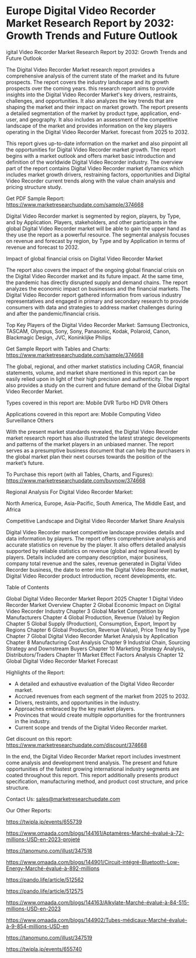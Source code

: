 # Europe Digital Video Recorder Market Research Report by 2032: Growth Trends and Future Outlook
igital Video Recorder Market Research Report by 2032: Growth Trends and Future Outlook

The Digital Video Recorder Market research report provides a comprehensive analysis of the current state of the market and its future prospects. The report covers the industry landscape and its growth prospects over the coming years. this research report aims to provide insights into the Digital Video Recorder Market's key drivers, restraints, challenges, and opportunities. It also analyzes the key trends that are shaping the market and their impact on market growth. The report presents a detailed segmentation of the market by product type, application, end-user, and geography. It also includes an assessment of the competitive landscape of the market and provides information on the key players operating in the Digital Video Recorder Market. forecast from 2025 to 2032.

This report gives up-to-date information on the market and also pinpoint all the opportunities for Digital Video Recorder market growth. The report begins with a market outlook and offers market basic introduction and definition of the worldwide Digital Video Recorder industry. The overview part of the report contains Digital Video Recorder market dynamics which includes market growth drivers, restraining factors, opportunities and Digital Video Recorder current trends along with the value chain analysis and pricing structure study.

Get PDF Sample Report: https://www.marketresearchupdate.com/sample/374668

Digital Video Recorder market is segmented by region, players, by Type, and by Application. Players, stakeholders, and other participants in the global Digital Video Recorder market will be able to gain the upper hand as they use the report as a powerful resource. The segmental analysis focuses on revenue and forecast by region, by Type and by Application in terms of revenue and forecast to 2032.

Impact of global financial crisis on Digital Video Recorder Market

The report also covers the impact of the ongoing global financial crisis on the Digital Video Recorder market and its future impact. At the same time, the pandemic has directly disrupted supply and demand chains. The report analyzes the economic impact on businesses and the financial markets. The Digital Video Recorder report gathered information from various industry representatives and engaged in primary and secondary research to provide consumers with data and strategies to address market challenges during and after the pandemic/financial crisis.

Top Key Players of the Digital Video Recorder Market:
Samsung Electronics, TASCAM, Olympus, Sony, Sony, Panasonic, Kodak, Polaroid, Canon, Blackmagic Design, JVC, Koninklijke Philips


Get Sample Report with Tables and Charts: https://www.marketresearchupdate.com/sample/374668

The global, regional, and other market statistics including CAGR, financial statements, volume, and market share mentioned in this report can be easily relied upon in light of their high precision and authenticity. The report also provides a study on the current and future demand of the Global Digital Video Recorder Market.

Types covered in this report are:
Mobile DVR
Turbo HD DVR
Others


Applications covered in this report are:
Mobile Computing
Video Surveillance
Others


With the present market standards revealed, the Digital Video Recorder market research report has also illustrated the latest strategic developments and patterns of the market players in an unbiased manner. The report serves as a presumptive business document that can help the purchasers in the global market plan their next courses towards the position of the market’s future.

To Purchase this report (with all Tables, Charts, and Figures): https://www.marketresearchupdate.com/buynow/374668

Regional Analysis For Digital Video Recorder Market:

North America, Europe, Asia-Pacific, South America, The Middle East, and Africa

Competitive Landscape and Digital Video Recorder Market Share Analysis

Digital Video Recorder market competitive landscape provides details and data information by players. The report offers comprehensive analysis and accurate statistics on revenue by the player. It also offers detailed analysis supported by reliable statistics on revenue (global and regional level) by players. Details included are company description, major business, company total revenue and the sales, revenue generated in Digital Video Recorder business, the date to enter into the Digital Video Recorder market, Digital Video Recorder product introduction, recent developments, etc.

Table of Contents

Global Digital Video Recorder Market Report 2025
Chapter 1 Digital Video Recorder Market Overview
Chapter 2 Global Economic Impact on Digital Video Recorder Industry
Chapter 3 Global Market Competition by Manufacturers
Chapter 4 Global Production, Revenue (Value) by Region
Chapter 5 Global Supply (Production), Consumption, Export, Import by Regions
Chapter 6 Global Production, Revenue (Value), Price Trend by Type
Chapter 7 Global Digital Video Recorder Market Analysis by Application
Chapter 8 Manufacturing Cost Analysis
Chapter 9 Industrial Chain, Sourcing Strategy and Downstream Buyers
Chapter 10 Marketing Strategy Analysis, Distributors/Traders
Chapter 11 Market Effect Factors Analysis
Chapter 12 Global Digital Video Recorder Market Forecast

Highlights of the Report:

- A detailed and exhaustive evaluation of the Digital Video Recorder market.
- Accrued revenues from each segment of the market from 2025 to 2032.
- Drivers, restraints, and opportunities in the industry.
- Approaches embraced by the key market players.
- Provinces that would create multiple opportunities for the frontrunners in the industry.
- Current scope and trends of the Digital Video Recorder market.

Get discount on this report: https://www.marketresearchupdate.com/discount/374668

In the end, the Digital Video Recorder Market report includes investment come analysis and development trend analysis. The present and future opportunities of the fastest growing international industry segments are coated throughout this report. This report additionally presents product specification, manufacturing method, and product cost structure, and price structure.

Contact Us:
sales@marketresearchupdate.com

Our Other Reports:

https://twipla.jp/events/655739

https://www.omaada.com/blogs/144161/Aptamères-Marché-évalué-à-72-millions-USD-en-2023-projeté

https://tanomuno.com/illust/347518

https://www.omaada.com/blogs/144901/Circuit-intégré-Bluetooth-Low-Energy-Marché-évalué-à-892-millions

https://pando.life/article/512562

https://pando.life/article/512575

https://www.omaada.com/blogs/144163/Alkylate-Marché-évalué-à-84-515-millions-USD-en-2023

https://www.omaada.com/blogs/144902/Tubes-médicaux-Marché-évalué-à-9-854-millions-USD-en

https://tanomuno.com/illust/347519

https://twipla.jp/events/655740
